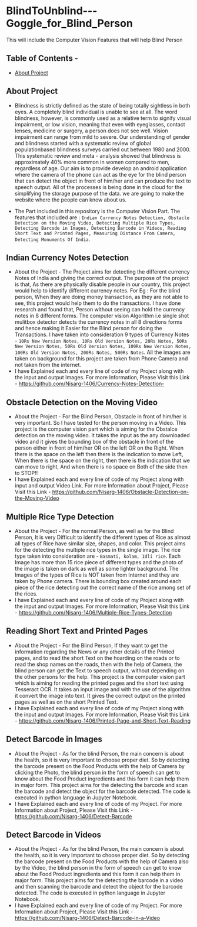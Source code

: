 # BlindToUnblind---Goggle_for_Blind_Person
This will include the Computer Vision Features that will help Blind Person

## Table of Contents - 
* [About Project](#about-project)

## About Project
* Blindness is strictly defined as the state of being totally sightless in both eyes. A completely blind individual is unable to see at all. The word blindness, however, is commonly used as a relative term to signify visual impairment, or low vision, meaning that even with eyeglasses, contact lenses, medicine or surgery, a person does not see well. Vision impairment can range from mild to severe. Our understanding of gender and blindness started with a systematic review of global populationbased blindness surveys carried out between 1980 and 2000. This systematic review and meta - analysis showed that blindness is approximately 40% more common in women compared to men, regardless of age. Our aim is to provide develop an android application where the camera of the phone can act as the eye for the blind person that can detect the object in front of him/her and can produce the text to speech output. All of the processes is being done in the cloud for the simplifying the storage purpose of the data. we are going to make the website where the people can know about us.

* The Part included in this repository is the Computer Vision Part. The features that included are : `Indian Currency Notes Detection, Obstacle Detection on the Moving Video, Detecting Multiple Rice Types, Detecting Barcode in Images, Detecting Barcode in Videos, Reading Short Text and Printed Pages, Measuring Distance From Camera, Detecting Monuments Of India`. 

## Indian Currency Notes Detection
* About the Project - The Project aims for detecting the different currency Notes of India and giving the correct output. The purpose of the project is that, As there are physically disable people in our country, this project would help to identify different currency notes. For Eg : For the blind person, When they are doing money transaction, as they are not able to see, this project would help them to do the transactions. I have done research and found that, Person without seeing can hold the currency notes in 8 different forms. The computer vision Algorithm i.e single shot mulitbox detector detects the currency notes in all 8 directions forms and hence making it Easier for the Blind person for doing the Transactions. I have taken into consideration 9 types of Currency Notes - `10Rs New Version Notes, 10Rs Old Version Notes, 20Rs Notes, 50Rs New Version Notes, 50Rs Old Version Notes, 100Rs New Version Notes, 100Rs Old Version Notes, 200Rs Notes, 500Rs Notes`. All the images are taken on background for this project are taken from Phone Camera and not taken from the internet. 
* I have Explained each and every line of code of my Project along with the input and output Images. For more Information, Please Visit this Link - https://github.com/Nisarg-1406/Currency-Notes-Detection- 

## Obstacle Detection on the Moving Video
* About the Project - For the Blind Person, Obstacle in front of him/her is very important. So I have tested for the person moving in a Video. This project is the computer vision part which is aiming for the Obstalce detection on the moving video. It takes the input as the any downloaded video and it gives the bounding box of the obstacle in front of the person either in front of him/her OR on the left OR on the Right. When there is the space on the left then there is the indication to move Left, When there is the space on the right, then there is the indication that we can move to right, And when there is no space on Both of the side then to STOP!!
* I have Explained each and every line of code of my Project along with input and output Video Link. For more Information about Project, Please Visit this Link - https://github.com/Nisarg-1406/Obstacle-Detection-on-the-Moving-Video

## Multiple Rice Type Detection
* About the Project - For the normal Person, as well as for the Blind Person, It is very Difficult to identify the different types of Rice as almost all types of Rice have similar size, shapes, and color. This project aims for the detecting the multiple rice types in the single image. The rice type taken into consideration are - `Basmati, kolam, Idli rice`. Each Image has more than 15 rice piece of different types and the photo of the image is taken on dark as well as some lighter background. The Images of the types of Rice is NOT taken from Internet and they are taken by Phone camera. There is bounding box created around each piece of the rice detecting out the correct name of the rice among set of the rices.
* I have Explained each and every line of code of my Project along with the input and output Images. For more Information, Please Visit this Link - https://github.com/Nisarg-1406/Multiple-Rice-Types-Detection

## Reading Short Text and Printed Pages
* About the Project - For the Blind Person, If they want to get the information regarding the News or any other details of the Printed pages, and to read the short Text on the hoarding on the roads or to read the shop names on the roads, then with the help of Camera, the blind person can get the Text to speech output, without depending on the other persons for the help. This project is the computer vision part which is aiming for reading the printed pages and the short text using Tesseract OCR. It takes an input image and with the use of the algorithm it convert the image into text. It gives the correct output on the printed pages as well as on the short Printed Text.
* I have Explained each and every line of code of my Project along with the input and output Images. For more Information, Please Visit this Link - https://github.com/Nisarg-1406/Printed-Page-and-Short-Text-Reading

## Detect Barcode in Images
* About the Project - As for the blind Person, the main concern is about the health, so it is very Important to choose proper diet. So by detecting the barcode present on the Food Products with the help of Camera by clicking the Photo, the blind person in the form of speech can get to know about the Food Product ingredients and this form it can help them in major form. This project aims for the detecting the barcode and scan the barcode and detect the object for the barcode detected. The code is executed in python language in Jupyter Notebook.
* I have Explained each and every line of code of my Project. For more Information about Project, Please Visit this Link - https://github.com/Nisarg-1406/Detect-Barcode

## Detect Barcode in Videos
* About the Project - As for the blind Person, the main concern is about the health, so it is very Important to choose proper diet. So by detecting the barcode present on the Food Products with the help of Camera also by the Video, the blind person in the form of speech can get to know about the Food Product ingredients and this form it can help them in major form. This project aims for the detecting the barcode in a video and then scanning the barcode and detect the object for the barcode detected. The code is executed in python language in Jupyter Notebook.
* I have Explained each and every line of code of my Project. For more Information about Project, Please Visit this Link - https://github.com/Nisarg-1406/Detect-Barcode-in-a-Video

